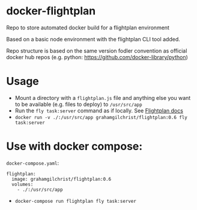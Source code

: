 # docker-flightplan
Repo to store automated docker build for a flightplan environment

Based on a basic node environment with the flightplan CLI tool added.

Repo structure is based on the same version fodler convention as official docker hub repos (e.g. python: https://github.com/docker-library/python)

# Usage
* Mount a directory with a `flightplan.js` file and anything else you want to be available (e.g. files to deploy) to `/usr/src/app`
* Run the `fly task:server` command as if locally. See [Flightplan docs](https://github.com/pstadler/flightplan)
* `docker run -v ./:/usr/src/app grahamgilchrist/flightplan:0.6 fly task:server`

# Use with docker compose:
`docker-compose.yaml`:
```
flightplan:
  image: grahamgilchrist/flightplan:0.6
  volumes:
    - ./:/usr/src/app
```
* `docker-compose run flightplan fly task:server`
